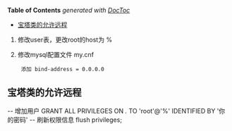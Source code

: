 <!-- START doctoc generated TOC please keep comment here to allow auto update -->
<!-- DON'T EDIT THIS SECTION, INSTEAD RE-RUN doctoc TO UPDATE -->
**Table of Contents**  *generated with [DocToc](https://github.com/thlorenz/doctoc)*

- [宝塔类的允许远程](#%E5%AE%9D%E5%A1%94%E7%B1%BB%E7%9A%84%E5%85%81%E8%AE%B8%E8%BF%9C%E7%A8%8B)

<!-- END doctoc generated TOC please keep comment here to allow auto update -->

<!--
 * @Author: WeiHong Ran
 * @Date: 2019-09-04 00:03:34
 * @LastEditors: WeiHong Ran
 * @LastEditTime: 2019-09-04 23:40:12
 * @Description: Nothing
 -->
1. 修改user表，更改root的host为 %
2. 修改mysql配置文件 my.cnf

        添加 bind-address = 0.0.0.0

## 宝塔类的允许远程

-- 增加用户
GRANT ALL PRIVILEGES ON *.* TO 'root'@'%' IDENTIFIED BY '你的密码'
-- 刷新权限信息
flush privileges;
